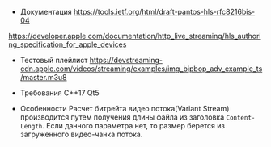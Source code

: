 * Документация
https://tools.ietf.org/html/draft-pantos-hls-rfc8216bis-04

https://developer.apple.com/documentation/http_live_streaming/hls_authoring_specification_for_apple_devices

* Тестовый плейлист
https://devstreaming-cdn.apple.com/videos/streaming/examples/img_bipbop_adv_example_ts/master.m3u8

* Требования
C++17
Qt5

* Особенности
Расчет битрейта видео потока(Variant Stream) производится путем получения длины файла из заголовка `Content-Length`.
Если данного параметра нет, то размер берется из загруженного видео-чанка потока.

